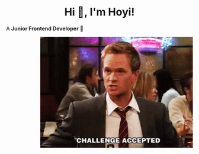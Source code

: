 <!---### Hi there 👋

Here are some ideas to get you started:

- 🔭 I’m currently working on ...
- 🌱 I’m currently learning ...
- 👯 I’m looking to collaborate on ...
- 🤔 I’m looking for help with ...
- 💬 Ask me about ...
- 📫 How to reach me: ...
- 😄 Pronouns: ...
- ⚡ Fun fact: ... --->

<div align="center">
<h1 title="hehehe"> Hi 👋, I'm Hoyi!</h1>
</div>

A **Junior Frontend Developer** 🚀 

  <img align="right" alt="GIF" src="./ezgif-7-c1922dccff1f.gif" />



